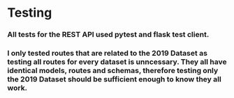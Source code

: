 # Testing
### All tests for the REST API used pytest and flask test client. 
### I only tested routes that are related to the 2019 Dataset as testing all routes for every dataset is unncessary. They all have identical models, routes and schemas, therefore testing only the 2019 Dataset should be sufficient enough to know they all work.